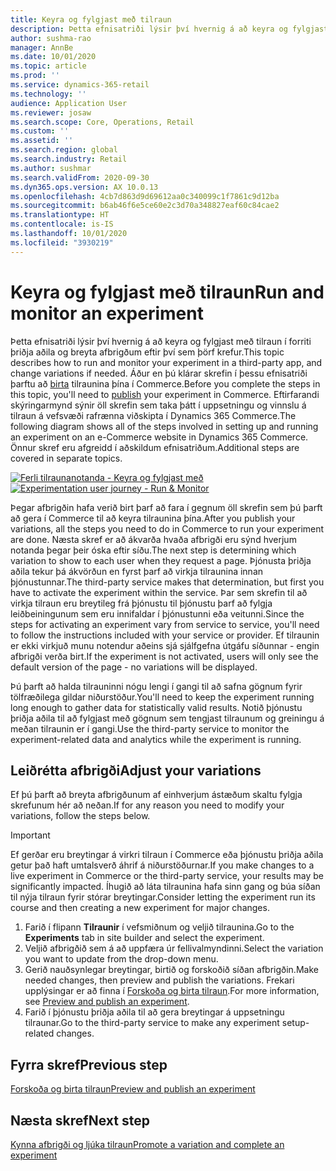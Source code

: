 ```yaml
---
title: Keyra og fylgjast með tilraun
description: Þetta efnisatriði lýsir því hvernig á að keyra og fylgjast með tilraun í þjónustu þriðja aðila. Þar er einnig lýst því hvernig á að gera breytingar á afbrigðum eftir að tilraunin hófst.
author: sushma-rao
manager: AnnBe
ms.date: 10/01/2020
ms.topic: article
ms.prod: ''
ms.service: dynamics-365-retail
ms.technology: ''
audience: Application User
ms.reviewer: josaw
ms.search.scope: Core, Operations, Retail
ms.custom: ''
ms.assetid: ''
ms.search.region: global
ms.search.industry: Retail
ms.author: sushmar
ms.search.validFrom: 2020-09-30
ms.dyn365.ops.version: AX 10.0.13
ms.openlocfilehash: 4cb7d863d9d69612aa0c340099c1f7861c9d12ba
ms.sourcegitcommit: b6ab46f6e5ce60e2c3d70a348827eaf60c84cae2
ms.translationtype: HT
ms.contentlocale: is-IS
ms.lasthandoff: 10/01/2020
ms.locfileid: "3930219"
---
```

# <a name="run-and-monitor-an-experiment"></a><span data-ttu-id="c6d4e-104">Keyra og fylgjast með tilraun</span><span class="sxs-lookup"><span data-stu-id="c6d4e-104">Run and monitor an experiment</span></span>

<span data-ttu-id="c6d4e-105">Þetta efnisatriði lýsir því hvernig á að keyra og fylgjast með tilraun í forriti þriðja aðila og breyta afbrigðum eftir því sem þörf krefur.</span><span class="sxs-lookup"><span data-stu-id="c6d4e-105">This topic describes how to run and monitor your experiment in a third-party app, and change variations if needed.</span></span> <span data-ttu-id="c6d4e-106">Áður en þú klárar skrefin í þessu efnisatriði þarftu að [birta](experimentation-preview-publish.md) tilraunina þína í Commerce.</span><span class="sxs-lookup"><span data-stu-id="c6d4e-106">Before you complete the steps in this topic, you'll need to [publish](experimentation-preview-publish.md) your experiment in Commerce.</span></span> <span data-ttu-id="c6d4e-107">Eftirfarandi skýringarmynd sýnir öll skrefin sem taka þátt í uppsetningu og vinnslu á tilraun á vefsvæði rafrænna viðskipta í Dynamics 365 Commerce.</span><span class="sxs-lookup"><span data-stu-id="c6d4e-107">The following diagram shows all of the steps involved in setting up and running an experiment on an e-Commerce website in Dynamics 365 Commerce.</span></span> <span data-ttu-id="c6d4e-108">Önnur skref eru afgreidd í aðskildum efnisatriðum.</span><span class="sxs-lookup"><span data-stu-id="c6d4e-108">Additional steps are covered in separate topics.</span></span>

<span data-ttu-id="c6d4e-109">[ ![Ferli tilraunanotanda - Keyra og fylgjast með](./media/experimentation_run_monitor.svg) ](./media/experimentation_run_monitor.svg#lightbox)</span><span class="sxs-lookup"><span data-stu-id="c6d4e-109">[ ![Experimentation user journey - Run & Monitor](./media/experimentation_run_monitor.svg) ](./media/experimentation_run_monitor.svg#lightbox)</span></span>

<span data-ttu-id="c6d4e-110">Þegar afbrigðin hafa verið birt þarf að fara í gegnum öll skrefin sem þú þarft að gera í Commerce til að keyra tilraunina þína.</span><span class="sxs-lookup"><span data-stu-id="c6d4e-110">After you publish your variations, all the steps you need to do in Commerce to run your experiment are done.</span></span> <span data-ttu-id="c6d4e-111">Næsta skref er að ákvarða hvaða afbrigði eru sýnd hverjum notanda þegar þeir óska eftir síðu.</span><span class="sxs-lookup"><span data-stu-id="c6d4e-111">The next step is determining which variation to show to each user when they request a page.</span></span> <span data-ttu-id="c6d4e-112">Þjónusta þriðja aðila tekur þá ákvörðun en fyrst þarf að virkja tilraunina innan þjónustunnar.</span><span class="sxs-lookup"><span data-stu-id="c6d4e-112">The third-party service makes that determination, but first you have to activate the experiment within the service.</span></span> <span data-ttu-id="c6d4e-113">Þar sem skrefin til að virkja tilraun eru breytileg frá þjónustu til þjónustu þarf að fylgja leiðbeiningunum sem eru innifaldar í þjónustunni eða veitunni.</span><span class="sxs-lookup"><span data-stu-id="c6d4e-113">Since the steps for activating an experiment vary from service to service, you'll need to follow the instructions included with your service or provider.</span></span> <span data-ttu-id="c6d4e-114">Ef tilraunin er ekki virkjuð munu notendur aðeins sjá sjálfgefna útgáfu síðunnar - engin afbrigði verða birt.</span><span class="sxs-lookup"><span data-stu-id="c6d4e-114">If the experiment is not activated, users will only see the default version of the page - no variations will be displayed.</span></span>

<span data-ttu-id="c6d4e-115">Þú þarft að halda tilrauninni nógu lengi í gangi til að safna gögnum fyrir tölfræðilega gildar niðurstöður.</span><span class="sxs-lookup"><span data-stu-id="c6d4e-115">You'll need to keep the experiment running long enough to gather data for statistically valid results.</span></span> <span data-ttu-id="c6d4e-116">Notið þjónustu þriðja aðila til að fylgjast með gögnum sem tengjast tilraunum og greiningu á meðan tilraunin er í gangi.</span><span class="sxs-lookup"><span data-stu-id="c6d4e-116">Use the third-party service to monitor the experiment-related data and analytics while the experiment is running.</span></span>

## <a name="adjust-your-variations"></a><span data-ttu-id="c6d4e-117">Leiðrétta afbrigði</span><span class="sxs-lookup"><span data-stu-id="c6d4e-117">Adjust your variations</span></span>
<span data-ttu-id="c6d4e-118">Ef þú þarft að breyta afbrigðunum af einhverjum ástæðum skaltu fylgja skrefunum hér að neðan.</span><span class="sxs-lookup"><span data-stu-id="c6d4e-118">If for any reason you need to modify your variations, follow the steps below.</span></span>

> [!IMPORTANT]
> <span data-ttu-id="c6d4e-119">Ef gerðar eru breytingar á virkri tilraun í Commerce eða þjónustu þriðja aðila getur það haft umtalsverð áhrif á niðurstöðurnar.</span><span class="sxs-lookup"><span data-stu-id="c6d4e-119">If you make changes to a live experiment in Commerce or the third-party service, your results may be significantly impacted.</span></span> <span data-ttu-id="c6d4e-120">Íhugið að láta tilraunina hafa sinn gang og búa síðan til nýja tilraun fyrir stórar breytingar.</span><span class="sxs-lookup"><span data-stu-id="c6d4e-120">Consider letting the experiment run its course and then creating a new experiment for major changes.</span></span>

1. <span data-ttu-id="c6d4e-121">Farið í flipann **Tilraunir** í vefsmiðnum og veljið tilraunina.</span><span class="sxs-lookup"><span data-stu-id="c6d4e-121">Go to the **Experiments** tab in site builder and select the experiment.</span></span> 
1. <span data-ttu-id="c6d4e-122">Veljið afbrigðið sem á að uppfæra úr fellivalmyndinni.</span><span class="sxs-lookup"><span data-stu-id="c6d4e-122">Select the variation you want to update from the drop-down menu.</span></span>
1. <span data-ttu-id="c6d4e-123">Gerið nauðsynlegar breytingar, birtið og forskoðið síðan afbrigðin.</span><span class="sxs-lookup"><span data-stu-id="c6d4e-123">Make needed changes, then preview and publish the variations.</span></span> <span data-ttu-id="c6d4e-124">Frekari upplýsingar er að finna í [Forskoða og birta tilraun](experimentation-preview-publish.md).</span><span class="sxs-lookup"><span data-stu-id="c6d4e-124">For more information, see [Preview and publish an experiment](experimentation-preview-publish.md).</span></span>
1. <span data-ttu-id="c6d4e-125">Farið í þjónustu þriðja aðila til að gera breytingar á uppsetningu tilraunar.</span><span class="sxs-lookup"><span data-stu-id="c6d4e-125">Go to the third-party service to make any experiment setup-related changes.</span></span>
    
## <a name="previous-step"></a><span data-ttu-id="c6d4e-126">Fyrra skref</span><span class="sxs-lookup"><span data-stu-id="c6d4e-126">Previous step</span></span>
[<span data-ttu-id="c6d4e-127">Forskoða og birta tilraun</span><span class="sxs-lookup"><span data-stu-id="c6d4e-127">Preview and publish an experiment</span></span>](experimentation-preview-publish.md)

## <a name="next-step"></a><span data-ttu-id="c6d4e-128">Næsta skref</span><span class="sxs-lookup"><span data-stu-id="c6d4e-128">Next step</span></span>
[<span data-ttu-id="c6d4e-129">Kynna afbrigði og ljúka tilraun</span><span class="sxs-lookup"><span data-stu-id="c6d4e-129">Promote a variation and complete an experiment</span></span>](experimentation-review-complete.md)
